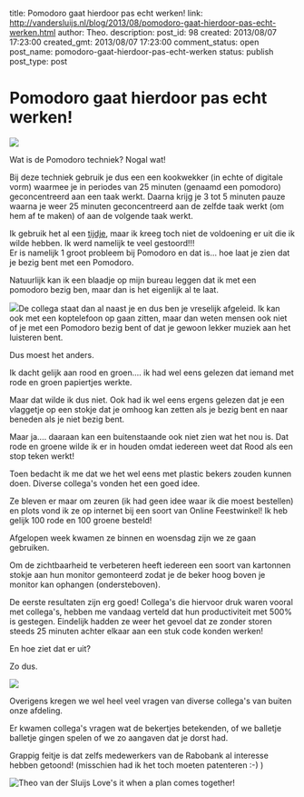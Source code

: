 title: Pomodoro gaat hierdoor pas echt werken!
link: http://vandersluijs.nl/blog/2013/08/pomodoro-gaat-hierdoor-pas-echt-werken.html
author: Theo.
description: 
post_id: 98
created: 2013/08/07 17:23:00
created_gmt: 2013/08/07 17:23:00
comment_status: open
post_name: pomodoro-gaat-hierdoor-pas-echt-werken
status: publish
post_type: post

# Pomodoro gaat hierdoor pas echt werken!

![](/wp-content/uploads/2013/08/pomodoro-technique-300x239.jpg)

Wat is de Pomodoro techniek? Nogal wat!  
  
Bij deze techniek gebruik je dus een een kookwekker (in echte of digitale vorm) waarmee je in periodes van 25 minuten (genaamd een pomodoro) geconcentreerd aan een taak werkt. Daarna krijg je 3 tot 5 minuten pauze waarna je weer 25 minuten geconcentreerd aan de zelfde taak werkt (om hem af te maken) of aan de volgende taak werkt.  


  


  


Ik gebruik het al een [tijdje](/algemeen/wat-is-pomodoro-en-wat-kan-ik-ermee/), maar ik kreeg toch niet de voldoening er uit die ik wilde hebben. Ik werd namelijk te veel gestoord!!!  
Er is namelijk 1 groot probleem bij Pomodoro en dat is... hoe laat je zien dat je bezig bent met een Pomodoro.

  


Natuurlijk kan ik een blaadje op mijn bureau leggen dat ik met een pomodoro bezig ben, maar dan is het eigenlijk al te laat.

  


![](http://4.bp.blogspot.com/-AoXwYLV8xPE/UgKAyHVC0PI/AAAAAAAAR5Q/NRYwUaiQpt4/s200/20130801_200221_Burgemeester+C.+Koertstraat.jpg)De collega staat dan al naast je en dus ben je vreselijk afgeleid. Ik kan ook met een koptelefoon op gaan zitten, maar dan weten mensen ook niet of je met een Pomodoro bezig bent of dat je gewoon lekker muziek aan het luisteren bent.

  


Dus moest het anders.

  


Ik dacht gelijk aan rood en groen.... ik had wel eens gelezen dat iemand met rode en groen papiertjes werkte.

  
Maar dat wilde ik dus niet. Ook had ik wel eens ergens gelezen dat je een vlaggetje op een stokje dat je omhoog kan zetten als je bezig bent en naar beneden als je niet bezig bent.

  


Maar ja.... daaraan kan een buitenstaande ook niet zien wat het nou is. Dat rode en groene wilde ik er in houden omdat iedereen weet dat Rood als een stop teken werkt!

  


Toen bedacht ik me dat we het wel eens met plastic bekers zouden kunnen doen. Diverse collega's vonden het een goed idee.

  


Ze bleven er maar om zeuren (ik had geen idee waar ik die moest bestellen) en plots vond ik ze op internet bij een soort van Online Feestwinkel! Ik heb gelijk 100 rode en 100 groene besteld!

  


Afgelopen week kwamen ze binnen en woensdag zijn we ze gaan gebruiken.

  


Om de zichtbaarheid te verbeteren heeft iedereen een soort van kartonnen stokje aan hun monitor gemonteerd zodat je de beker hoog boven je monitor kan ophangen (ondersteboven).

  


De eerste resultaten zijn erg goed! Collega's die hiervoor druk waren vooral met collega's, hebben me vandaag verteld dat hun productiviteit met 500% is gestegen. Eindelijk hadden ze weer het gevoel dat ze zonder storen steeds 25 minuten achter elkaar aan een stuk code konden werken!

  


En hoe ziet dat er uit?

  


Zo dus.

  


![](/wp-content/uploads/2013/08/theo_van_der_sluijs_pomodoro_time-300x225.jpg)

  


Overigens kregen we wel heel veel vragen van diverse collega's van buiten onze afdeling.

Er kwamen collega's vragen wat de bekertjes betekenden, of we balletje balletje gingen spelen of we zo aangaven dat je dorst had.

  


Grappig feitje is dat zelfs medewerkers van de Rabobank al interesse hebben getoond! (misschien had ik het toch moeten patenteren :-) )

  


![Theo van der Sluijs Love's it when a plan comes together!](/wp-content/uploads/2013/08/photo-1--300x300.jpg)